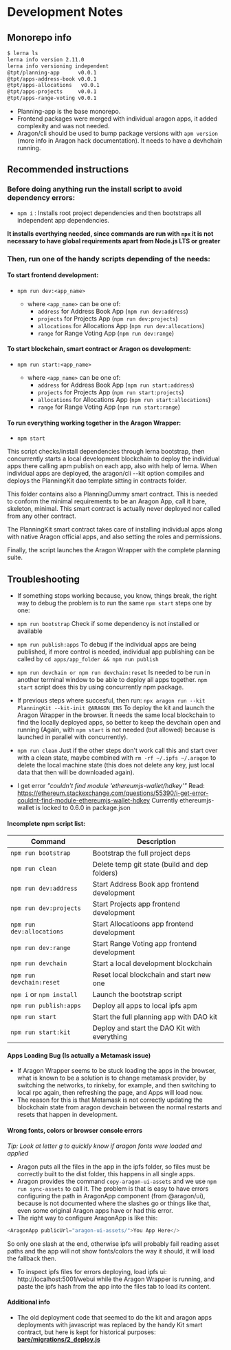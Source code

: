 # Development Notes

## Monorepo info

```bash
$ lerna ls
lerna info version 2.11.0
lerna info versioning independent
@tpt/planning-app      v0.0.1
@tpt/apps-address-book v0.0.1
@tpt/apps-allocations   v0.0.1
@tpt/apps-projects     v0.0.1
@tpt/apps-range-voting v0.0.1
```

- Planning-app is the base monorepo.
- Frontend packages were merged with individual aragon apps, it added complexity and was not needed.
- Aragon/cli should be used to bump package versions with `apm version` (more info in Aragon hack documentation). It needs to have a devhchain running.

## Recommended instructions

### Before doing anything run the install script to avoid dependency errors:

- `npm i` : Installs root project dependencies and then bootstraps all independent app dependencies.

**It installs everthying needed, since commands are run with `npx` it is not necessary to have global requirements apart from Node.js LTS or greater**

### Then, run one of the handy scripts depending of the needs:

#### To start frontend development:

- `npm run dev:<app_name>`

  - where `<app_name>` can be one of:
    - `address` for Address Book App (`npm run dev:address`)
    - `projects` for Projects App (`npm run dev:projects`)
    - `allocations` for Allocations App (`npm run dev:allocations`)
    - `range` for Range Voting App (`npm run dev:range`)

#### To start blockchain, smart contract or Aragon os development:

- `npm run start:<app_name>`

  - where `<app_name>` can be one of:
    - `address` for Address Book App (`npm run start:address`)
    - `projects` for Projects App (`npm run start:projects`)
    - `allocations` for Allocations App (`npm run start:allocations`)
    - `range` for Range Voting App (`npm run start:range`)

#### To run everything working together in the Aragon Wrapper:

- `npm start`

This script checks/install dependencies through lerna bootstrap, then concurrently starts a local development blockchain to deploy the individual apps there calling apm publish on each app, also with help of lerna.
When individual apps are deployed, the aragon/cli --kit option compiles and deploys the PlanningKit dao template sitting in contracts folder.

This folder contains also a PlanningDummy smart contract. This is needed to conform the minimal requirements to be an Aragon App, call it bare, skeleton, minimal. This smart contract is actually never deployed nor called from any other contract.

The PlanningKit smart contract takes care of installing individual apps along with native Aragon official apps, and also setting the roles and permissions.

Finally, the script launches the Aragon Wrapper with the complete planning suite.

## Troubleshooting

- If something stops working because, you know, things break, the right way to debug the problem is to run the same `npm start` steps one by one:
- `npm run bootstrap`
  Check if some dependency is not installed or available
- `npm run publish:apps`
  To debug if the individual apps are being published, if more control is needed, individual app publishing can be called by `cd apps/app_folder && npm run publish`
- `npm run devchain or npm run devchain:reset`
  Is needed to be run in another terminal window to be able to deploy all apps together. `npm start` script does this by using concurrently npm package.
- If previous steps where succesful, then run: `npx aragon run --kit PlanningKit --kit-init @ARAGON_ENS`
  To deploy the kit and launch the Aragon Wrapper in the browser.
  It needs the same local blockchain to find the locally deployed apps, so better to keep the devchain open and running (Again, with `npm start` is not needed (but allowed) because is launched in parallel with concurrently).

- `npm run clean`
  Just if the other steps don't work call this and start over with a clean state, maybe combined with `rm -rf ~/.ipfs ~/.aragon` to delete the local machine state (this does not delete any key, just local data that then will be downloaded again).

- I get error _"couldn't find module 'ethereumjs-wallet/hdkey'"_
  Read: https://ethereum.stackexchange.com/questions/55390/i-get-error-couldnt-find-module-ethereumjs-wallet-hdkey
  Currently ethereumjs-wallet is locked to 0.6.0 in package.json

#### Incomplete npm script list:

| Command                   | Description                                   |
| ------------------------- | --------------------------------------------- |
| `npm run bootstrap`       | Bootstrap the full project deps               |
| `npm run clean`           | Delete temp git state (build and dep folders) |
| `npm run dev:address`     | Start Address Book app frontend development   |
| `npm run dev:projects`    | Start Projects app frontend development       |
| `npm run dev:allocations` | Start Allocatioons app frontend development   |
| `npm run dev:range`       | Start Range Voting app frontend development   |
| `npm run devchain`        | Start a local development blockchain          |
| `npm run devchain:reset`  | Reset local blockchain and start new one      |
| `npm i` or `npm install`  | Launch the bootstrap script                   |
| `npm run publish:apps`    | Deploy all apps to local ipfs apm             |
| `npm run start`           | Start the full planning app with DAO kit      |
| `npm run start:kit`       | Deploy and start the DAO Kit with everything  |

#### Apps Loading Bug (Is actually a Metamask issue)

- If Aragon Wrapper seems to be stuck loading the apps in the browser, what is known to be a solution is to change metamask provider, by switching the networks, to rinkeby, for example, and then switching to local rpc again, then refreshing the page, and Apps will load now.
- The reason for this is that Metamask is not correctly updating the blockchain state from aragon devchain between the normal restarts and resets that happen in development.

#### Wrong fonts, colors or browser console errors

_Tip: Look at letter g to quickly know if aragon fonts were loaded and applied_

- Aragon puts all the files in the app in the ipfs folder, so files must be correctly built to the dist folder, this happens in all single apps.
- Aragon provides the command `copy-aragon-ui-assets` and we use `npm run sync-assets` to call it. The problem is that is easy to have errors configuring the path in AragonApp component (from @aragon/ui), because is not documented where the slashes go or things like that, even some original Aragon apps have or had this error.
- The right way to configure AragonApp is like this:

```js
<AragonApp publicUrl="aragon-ui-assets/">You App Here</>
```

So only one slash at the end, otherwise ipfs will probably fail reading asset paths and the app will not show fonts/colors the way it should, it will load the fallback then.

- To inspect ipfs files for errors deploying, load ipfs ui: http://localhost:5001/webui while the Aragon Wrapper is running, and paste the ipfs hash from the app into the files tab to load its content.

#### Additional info

- The old deployment code that seemed to do the kit and aragon apps deployments with javascript was replaced by the handy Kit smart contract, but here is kept for historical purposes: [**bare/migrations/2_deploy.js**](https://github.com/Giveth/planning-app/blob/bfb0900b6c15d91bc1d0d9967c6f5c46c3b9dd27/wip-apps/bare/migrations/2_deploy.js)
